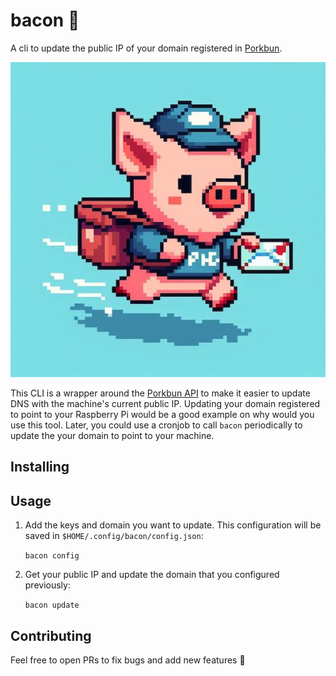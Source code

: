 # bacon 🥓
A cli to update the public IP of your domain registered in [Porkbun](https://porkbun.com/). 

![](docs/pig.jpg)

This CLI is a wrapper around the [Porkbun API](https://porkbun.com/api/json/v3/documentation) to make it easier to update DNS with the machine's current public IP. Updating your domain registered to point to your Raspberry Pi would be a good example on why would you use this tool. Later, you could use a cronjob to call `bacon` periodically to update the your domain to point to your machine.
## Installing

## Usage
1. Add the keys and domain you want to update. This configuration will be saved in `$HOME/.config/bacon/config.json`:
 
   `bacon config` 
2. Get your public IP and update the domain that you configured previously:
   
   `bacon update`

## Contributing
Feel free to open PRs to fix bugs and add new features 🚀  